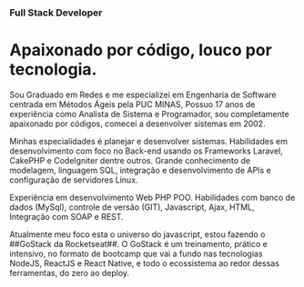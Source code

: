 ### Full Stack Developer
# Apaixonado por código, louco por tecnologia.

Sou Graduado em Redes e me especializei em Engenharia de Software centrada em Métodos Ágeis pela PUC MINAS, Possuo 17 anos de experiência como Analista de Sistema e Programador, sou completamente apaixonado por códigos, comecei a desenvolver sistemas em 2002.

Minhas especialidades é planejar e desenvolver sistemas. Habilidades em desenvolvimento com foco no Back-end usando os Frameworks Laravel, CakePHP e CodeIgniter dentre outros. Grande conhecimento de modelagem, linguagem SQL, integração e desenvolvimento de APIs e configuração de servidores Linux.

Experiência em desenvolvimento Web PHP POO. Habilidades com banco de dados (MySql), controle de versão (GIT), Javascript, Ajax, HTML, Integração com SOAP e REST.

Atualmente meu foco esta o universo do javascript, estou fazendo o ##GoStack da Rocketseat##.
O GoStack é um treinamento, prático e intensivo, no formato de bootcamp que vai a fundo nas tecnologias NodeJS, ReactJS e React Native, e todo o ecossistema ao redor dessas ferramentas, do zero ao deploy.

